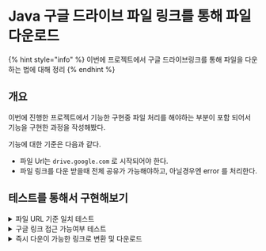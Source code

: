 # Java 구글 드라이브 파일 링크를 통해 파일 다운로드

{% hint style="info" %}
이번에 프로젝트에서 구글  드라이브링크를 통해  파일을 다운하는 법에 대해 정리
{% endhint %}

## 개요

이번에 진행한 프로젝트에서 기능한 구현중 파일 처리를 해야하는 부분이 포함 되어서 기능을 구현한 과정을 작성해봤다.

기능에 대한 기준은 다음과 같다.&#x20;

* 파일  Url는 `drive.google.com` 로 시작되어야 한다.
* 파일 링크를 다운 받을때 전체 공유가 가능해야하고, 아닐경우엔 error 를 처리한다.

## 테스트를 통해서 구현해보기

<details>

<summary>파일 URL 기준 일치 테스트</summary>

메서드의 매개변수 googleFileUrl 는 구글 드라이브 파일 경로다.&#x20;

기준중에 fileUrl 은 `drive.google.com`  으로 시작을 해야한다.&#x20;

파일 링크는 다음과 같이 가지고 있는 파일로 했다.

테스트를 하면 당연히 실패를 한다.

```java
@Test
public void fileTest(){
    String googleFileUrl = "https://drive.google.com/file/d/1HSrfZhvIHgdizKVnji8D7gJqT8n3ApGe/view";

    assertEquals("drive.google.com",googleFileUrl);


}
```

<img src="../../../.gitbook/assets/image (1) (1) (1) (1) (1) (1) (1) (1) (1) (1) (1) (1) (1) (1) (1).png" alt="" data-size="original">

파일은 각각의 id 값을 가지고 경로를 구성하고 있다. 패턴은 거의 일치 하니까 `/` 로 문자열을 분리 해보겠다. 그 안에서 `drive.google.com` 가 있는지 테스트 해보자

```java
@Test
public void fileTest(){
    String googleFileUrl = "https://drive.google.com/file/d/1HSrfZhvIHgdizKVnji8D7gJqT8n3ApGe/view";

    String[] urlArrays = googleFileUrl.split("/");

    assertEquals("drive.google.com",urlArrays[2]);
}
```

<img src="../../../.gitbook/assets/image (1) (1) (1) (1) (1) (1) (1) (1) (1) (1) (1) (1) (1) (1) (1) (1).png" alt="통과~" data-size="original">



</details>

<details>

<summary>구글 링크 접근 가능여부 테스트</summary>

### Access 전체 허용 URL 일 경우

이제 제대로된 URL 이란걸 확인을 했으니 파일을 받아야 한다. 하지만, 알다시피 링크가 전체 사용자의 권한이 허용되어야 원활한 다운로드가 가능해진다. 만약 제한된 링크 일경우 정상적인 파일이 다운받아지지 않을것이다.&#x20;

그러기 위해서 우리는 우선 해당 파일 링크가 정상적으로 접근이 가능한 파일인지 확인을하는 테스트를 만들어야할 필요가 있다.

상식적으로 파일이 정상적으로 접근이 가능하면 아무래도 응답 코드는 `200` 이 나올것이다. 그렇지 않을 경우엔 접근 권한 오류인 `403` 에러가 나올것이다.([참고](https://developer.mozilla.org/ko/docs/Web/HTTP/Status/403)) 이 부분에 대해서 한번 테스트코드를 만들어보자.&#x20;

```java
@Test
public void fileAccessIsOk(){
    String googleFileUrl = "https://drive.google.com/file/d/1HSrfZhvIHgdizKVnji8D7gJqT8n3ApGe/view";


    //당연히 이렇게 하면 실패가 나올것이다.
    assertEquals("200",googleFileUrl);

}
```

이번엔 실제접근을 `RestTemplate`을 사용하여 접근시도를 해보겠다.



1. build.gradle `implementation` 추가

```java
 // build.gradle 에서 다음과 같이 추가
 dependencies {
  implementation('org.springframework.boot:spring-boot-starter-web')
 }
```



2. 테스트 코드에 다음과 같이 `RestTemplate` 을 이용한 요청 코드 작성

```java
@Test
public void fileAccessIsOk(){
    String googleFileUrl = "https://drive.google.com/file/d/1HSrfZhvIHgdizKVnji8D7gJqT8n3ApGe/view";

    RestTemplate restTemplate = new RestTemplate();

    HttpHeaders headers = new HttpHeaders();
    headers.setContentType(MediaType.MULTIPART_FORM_DATA);


    MultiValueMap<String, Object> body = new LinkedMultiValueMap<>();

  
    URI url     = URI.create(googleFileUrl);


    RestTemplate           rt     = new RestTemplate();
    ResponseEntity<byte[]> res    = rt.getForEntity(url, byte[].class);

    // 응답 코드가 200 인 경우
    assertEquals(HttpStatusCode.valueOf(200),res.getStatusCode());
}
```

그렇게  테스트 를 하면 아래와 같이 브라우저로 접근이 가능한 파일 링크를 위와 같은 코드를 통해 접근이 가능해진다.

<img src="../../../.gitbook/assets/image (4) (1) (1).png" alt="test file link" data-size="original">

<img src="../../../.gitbook/assets/image (5) (1).png" alt="테스트 통과" data-size="original">



### &#x20;Private URL 인 경우(접근불가)

앞서 예시를 든 URL은 전체 허용 URL 이다. 그러면 반대로 제한된 사용자만 허용된 URL 일 경우 어떻게 될까? 당연히 접근이 가능한 URL 이 status 가 `200 OK` 가 나왔으니까, `403` 에러가 나오지 않을까 싶다.

역시 이를 위해 접근 제한 파일을 생성했다.

<img src="../../../.gitbook/assets/image (6) (1).png" alt="" data-size="original">

이 파일 URL 을 테스트코드를 작성하여 결과값을 403 으로 예상해보자

```java
@Test
public void fileAccessIs404(){
    String privateFileUrl = "https://drive.google.com/drive/folders/13X0o5nwn6AQZrIKH1RDODQsfLOs9Zvu4";

    RestTemplate restTemplate = new RestTemplate();

    HttpHeaders headers = new HttpHeaders();
    headers.setContentType(MediaType.MULTIPART_FORM_DATA);

  
    MultiValueMap<String, Object> body = new LinkedMultiValueMap<>();

 
    URI url     = URI.create(privateFileUrl);

  
    RestTemplate           rt     = new RestTemplate();
    ResponseEntity<byte[]> res    = rt.getForEntity(url, byte[].class);


    assertEquals(HttpStatusCode.valueOf(403),res.getStatusCode());
}
```

<img src="../../../.gitbook/assets/image (7) (1).png" alt="" data-size="original">

테스트 코드의 결과값은 200 이 나왔다. 그러면 전체 허용과, 제한된 허용 URL 에 대해서 res 가 어떻게 오는지 확인을 해보자

```
 // 정상적으로 허용 됐을떄 나오는 res
 <200 OK OK,[B@5bb8f9e2,[Content-Type:"text/html; 
 charset=utf-8", 
 X-Robots-Tag:"noindex, 
 nofollow, nosnippet", 
 Cache-Control:"no-cache, 
 no-store, max-age=0, 
 must-revalidate", 
 Pragma:"no-cache", 
 Expires:"Mon, 01 Jan 1990 00:00:00 GMT", 
 Date:"Tue, 14 Nov 2023 16:43:28 GMT", 
 P3P:"CP="This is not a P3P policy! See g.co/p3phelp for more info."", 
 Content-Security-Policy:"require-trusted-types-for 'script';report-uri https://csp.withgoogle.com/csp/docs-tt", 
 Referrer-Policy:"origin", 
 X-Content-Type-Options:"nosniff", 
 X-Frame-Options:"SAMEORIGIN", 
 X-XSS-Protection:"1; mode=block", 
 Server:"GSE", 
 Set-Cookie:"NID=511=NDGT2a_-W7MeztF7siZOTPE5KPniaiBnlowzhUPHT5QxzCFE8eEZ9fgTt7J-IpnLytotlsHoUgpMkJyvMpjNbozZQWmb8OMgy0pxWhW5rNpKfiO0EDgmuj9t24I2VuOAPINvNFzy3lnae-oe5-kZJKGPZuGl5xKQU8H32W-HjQg; expires=Wed, 
 15-May-2024 16:43:28 GMT; path=/; domain=.google.com; HttpOnly", Alt-Svc:"h3=":443"; ma=2592000,h3-29=":443"; ma=2592000", Accept-Ranges:"none", Vary:"Sec-Fetch-Dest, 
 Sec-Fetch-Mode, Sec-Fetch-Site,Accept-Encoding", Transfer-Encoding:"chunked"
 ]>
 
 // 제한된 URL 접근시 나오는 res
 <200 OK OK,[B@7c8326a4,[Content-Type:"text/html; 
 charset=utf-8", 
 X-Frame-Options:"DENY", 
 Set-Cookie:"__Host-GAPS=1:FMaHaUN8FfUi6KULkFHVMbbpyefSjw:OKDv91b43OeHpU6M; 
 Expires=Thu, 13-Nov-2025 16:45:59 GMT; 
 Path=/; Secure; HttpOnly; 
 Priority=HIGH", x-auto-login:"realm=com.google&args=service%3Dwise%26continue%3Dhttps://drive.google.com/drive/folders/13X0o5nwn6AQZrIKH1RDODQsfLOs9Zvu4", 
 Link:"<https://www.google.com/intl/en-US/drive/>; rel="canonical"", 
 x-ua-compatible:"IE=edge", 
 Cache-Control:"no-cache, 
 no-store, max-age=0, 
 must-revalidate", 
 Pragma:"no-cache", 
 Expires:"Mon, 01 Jan 1990 00:00:00 GMT", Date:"Tue, 14 Nov 2023 16:45:59 GMT", Strict-Transport-Security:"max-age=31536000; includeSubDomains", Cross-Origin-Resource-Policy:"same-site", Report-To:"{"group":"AccountsSignInUi","max_age":2592000,"endpoints":[{"url":"https://csp.withgoogle.com/csp/report-to/AccountsSignInUi"}]}", 
 Content-Security-Policy:"script-src 'report-sample' 'nonce-SXrtyaUCr9TPV8DafHMdCw' 'unsafe-inline';object-src 'none';base-uri 'self';report-uri /v3/signin/_/AccountsSignInUi/cspreport;worker-src 'self'", "require-trusted-types-for 'script';report-uri /v3/signin/_/AccountsSignInUi/cspreport", 
 Accept-CH:"Sec-CH-UA-Arch, Sec-CH-UA-Bitness, Sec-CH-UA-Full-Version, Sec-CH-UA-Full-Version-List, Sec-CH-UA-Model, Sec-CH-UA-WoW64, Sec-CH-UA-Form-Factor, Sec-CH-UA-Platform, Sec-CH-UA-Platform-Version", Permissions-Policy:"ch-ua-arch=*, ch-ua-bitness=*, ch-ua-full-version=*, ch-ua-full-version-list=*, ch-ua-model=*, ch-ua-wow64=*, ch-ua-form-factor=*, ch-ua-platform=*, ch-ua-platform-version=*", 
 Cross-Origin-Opener-Policy-Report-Only:"same-origin; report-to="AccountsSignInUi"", Server:"ESF", X-XSS-Protection:"0", X-Content-Type-Options:"nosniff", Alt-Svc:"h3=":443"; ma=2592000,h3-29=":443"; ma=2592000", Accept-Ranges:"none", Vary:"Sec-Fetch-Dest, 
 Sec-Fetch-Mode, Sec-Fetch-Site,Accept-Encoding", Transfer-Encoding:"chunked"]
 >
```

뭐... 결과만 보면 `X-Frame-Options` 이 `DENY` 일때 접근 제한자 URL 이라는걸 알수가 있다.&#x20;

지금 서비스 로직을 변경 하여 충분히 구현을 할수 있지만, 이건 추후 리팩토링을 통해 구현할 것이다. \
우선은 해당 res 의 `X-Frame-Options` 여부를 체크하여 URL 접근 여부를 확인하자

```java
@Test
public void fileAccessIs403(){
    String privateFileUrl = "https://drive.google.com/drive/folders/13X0o5nwn6AQZrIKH1RDODQsfLOs9Zvu4";

    RestTemplate restTemplate = new RestTemplate();

    HttpHeaders headers = new HttpHeaders();
    headers.setContentType(MediaType.MULTIPART_FORM_DATA);

    // 요청 바디 데이터 설정 (env 및 file)
    MultiValueMap<String, Object> body = new LinkedMultiValueMap<>();

    // 원격 파일 다운로드 URL
    URI url     = URI.create(privateFileUrl);

    // 원격 파일 다운로드
    RestTemplate           rt     = new RestTemplate();
    ResponseEntity<byte[]> res    = rt.getForEntity(url, byte[].class);

 
    Assertions.assertTrue(res.toString().contains("X-Frame-Options:\"DENY\""));
}
```

테스트 결과는 다음과 같이 나왔다!\


<img src="../../../.gitbook/assets/image (9) (1).png" alt="" data-size="original">



</details>

<details>

<summary>즉시 다운이 가능한 링크로 변환 및 다운로드</summary>

이렇게 접근 가능한 링크는 즉시 다운로드가 가능한 링크가 아니다. 이 링크를 다운로드 링크로 변경 할 필요가 있다.&#x20;

다음과 같은 서비스 로직을 통해 파일 다운로드 링크로 변환을 해봤다. 여기서 필요한건 드라이브 내 파일의 id 를 이용해 만드는 것이다.

<pre><code><strong>public String fileUrlToDownloadUrl(String imageUrls) {
</strong>        String[] splitLink = imageUrls.split("/");

        // 이 부분은 파일의 ID를 추출하는 부분이므로 파일에 따라 인덱스가 다를 수 있습니다.
        String fileId = splitLink[splitLink.length-1].contains("view") ? splitLink[splitLink.length-2]:splitLink[splitLink.length-1];
        return "https://docs.google.com/u/0/uc?export=download&#x26;confirm=t&#x26;id=" + fileId;
}
</code></pre>

이렇게 만든 URL은 `confirm=t` 를 포함하는데, 구글의 대용량 파일에 대해서 재차 확인을 요구하기 때문에 이 URL 에 대해서 신뢰하겠다라는 일종의 동의 같은것이라 보면 된다.

이렇게 만든 URL 을 이용해 다운로드 및 저장하는 로직을 만들어 보겠다.

```
@Test
public void finalFileDownload(){
    String googleFileUrl = "https://drive.google.com/file/d/1HSrfZhvIHgdizKVnji8D7gJqT8n3ApGe/view";

    String downloadURl = this.fileUrlToDownloadUrl(googleFileUrl);

    URI url     = URI.create(downloadURl);

    // 원격 파일 다운로드
    RestTemplate           rt     = new RestTemplate();
    ResponseEntity<byte[]> res    = rt.getForEntity(url, byte[].class);

    // 접근 오류 발생시 오류 throw
    if(res.toString().contains("X-Frame-Options:\"DENY\"")){
        
    }

    byte[] buffer = res.getBody();

    // 로컬 서버에 저장
    String fileName = UUID.randomUUID().toString();                    // 파일명 (랜덤생성)
    String ext      = ".zip"; // 파일을 확장자를 추출, 나는 zip 파일만 사용하기 때문에 하드코딩으로 넣었다.
    Path target   = Paths.get("", fileName + ext);    // 파일 저장 경로

    try {
        FileCopyUtils.copy(buffer, target.toFile());

        Files.delete(target);


    } catch (IOException e) {
        e.printStackTrace();
    }
}

public String fileUrlToDownloadUrl(String imageUrls) {
    String[] splitLink = imageUrls.split("/");

    // 이 부분은 파일의 ID를 추출하는 부분이므로 파일에 따라 인덱스가 다를 수 있습니다.
    String fileId = splitLink[splitLink.length-1].contains("view") ? splitLink[splitLink.length-2]:splitLink[splitLink.length-1];
    return "https://docs.google.com/u/0/uc?export=download&confirm=t&id=" + fileId;
}
```





</details>
